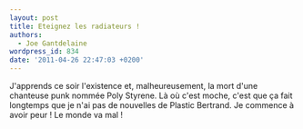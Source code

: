 ```yaml
---
layout: post
title: Eteignez les radiateurs !
authors:
  - Joe Gantdelaine
wordpress_id: 834
date: '2011-04-26 22:47:03 +0200'
---
```

J'apprends ce soir l'existence et, malheureusement, la mort d'une chanteuse punk nommée Poly Styrene. Là où c'est moche, c'est que ça fait longtemps que je n'ai pas de nouvelles de Plastic Bertrand. Je commence à avoir peur ! Le monde va mal !
